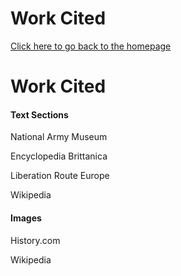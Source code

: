 <!DOCTYPE html>
<html>
  <head>
    <h1>Work Cited</h1>
  </head>
  <body>
    <a href="/README.md">Click here to go back to the homepage</a>
    <h1>Work Cited</h1>
      <h4>Text Sections</h4>
        <p>National Army Museum</p>
        <p>Encyclopedia Brittanica</p>
        <p>Liberation Route Europe</p>
        <p>Wikipedia</p>
      <h4>Images</h4>
        <p>History.com</p>
        <p>Wikipedia</p>
  </body>
</html>